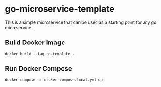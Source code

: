 # go-microservice-template
This is a simple microservice that can be used as a starting point for any go microservice.

## Build Docker Image
```
docker build --tag go-template .
```

## Run Docker Compose
```
docker-compose -f docker-compose.local.yml up
```